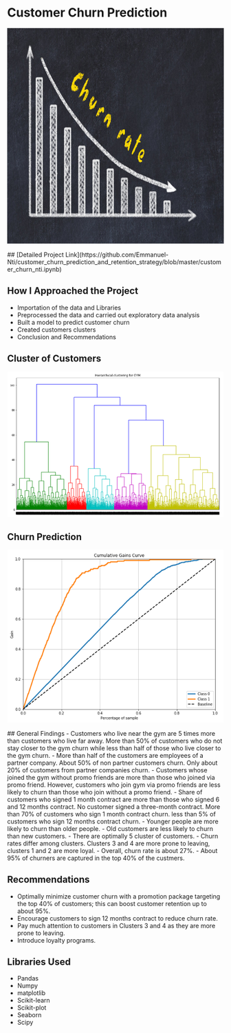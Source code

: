 # Customer Churn Prediction
<p align ="center">
   <img src = "images/churn rate.jpg" width="1000" 
     height="500">
 </p>
## [Detailed Project Link](https://github.com/Emmanuel-Nti/customer_churn_prediction_and_retention_strategy/blob/master/customer_churn_nti.ipynb)

## How I Approached the Project
- Importation of the data and Libraries
- Preprocessed the data and carried out exploratory data analysis 
- Built a model to predict customer churn
- Created customers clusters
- Conclusion and Recommendations
 
## Cluster of Customers
<p align ="center">
   <img src = "images/clusters.PNG">
 </p>
 
## Churn Prediction 
 <p align ="center">
   <img src = "images/cummulative gains.PNG">
 </p>
## General Findings
- Customers who live near the gym are 5 times more than customers who live far away. More than 50% of customers who do not stay closer to the gym churn while less than half of those who live closer to the gym churn.
- More than half of the customers are employees of a partner company. About 50% of non partner customers churn. Only about 20% of customers from partner companies churn.
- Customers whose joined the gym without promo friends are more than those who joined via promo friend. However, customers who join gym via promo friends are less likely to churn than those who join without a promo friend.
- Share of customers who signed 1 month contract are more than those who signed 6 and 12 months contract. No customer signed a three-month contract. More than 70% of customers who sign 1 month contract churn. less than 5% of customers who sign 12 months contract churn.
- Younger people are more likely to churn than older people.
- Old customers are less likely to churn than new customers.
- There are optimally 5 cluster of customers.
- Churn rates differ among clusters. Clusters 3 and 4 are more prone to leaving, clusters 1 and 2 are more loyal.
- Overall, churn rate is about 27%.
- About 95% of churners are captured in the top 40% of the custmers.

## Recommendations
- Optimally minimize customer churn with a promotion package targeting the top 40% of customers; this can boost customer retention up to about 95%.
- Encourage customers to sign 12 months contract to reduce churn rate.
- Pay much attention to customers in Clusters 3 and 4 as they are more prone to leaving.
- Introduce loyalty programs.

## Libraries Used
- Pandas 
- Numpy 
- matplotlib
- Scikit-learn 
- Scikit-plot
- Seaborn
- Scipy  
